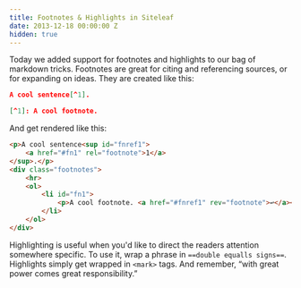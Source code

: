 ```yaml
---
title: Footnotes & Highlights in Siteleaf
date: 2013-12-18 00:00:00 Z
hidden: true
---
```


Today we added support for footnotes and highlights to our bag of markdown tricks. Footnotes are great for citing and referencing sources, or for expanding on ideas. They are created like this:

~~~ json
A cool sentence[^1].

[^1]: A cool footnote.
~~~

And get rendered like this:

~~~ html
<p>A cool sentence<sup id="fnref1">
    <a href="#fn1" rel="footnote">1</a>
</sup>.</p>
<div class="footnotes">
    <hr>
    <ol>
        <li id="fn1">
            <p>A cool footnote. <a href="#fnref1" rev="footnote">↩</a></p>
        </li>
    </ol>
</div>
~~~

Highlighting is useful when you'd like to direct the readers attention somewhere specific. To use it, wrap a phrase in `==double equalls signs==`. Highlights simply get wrapped in `<mark>` tags. And remember, “with great power comes great responsibility.”
